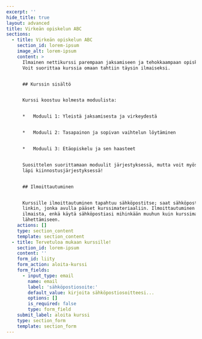```yaml
---
excerpt: ''
hide_title: true
layout: advanced
title: Virkeän opiskelun ABC
sections:
  - title: Virkeän opiskelun ABC
    section_id: lorem-ipsum
    image_alt: lorem-ipsum
    content: >
      Ilmainen nettikurssi parempaan jaksamiseen ja tehokkaampaan opiskeluun.
      Voit suorittaa kurssia omaan tahtiin täysin ilmaiseksi.


      ## Kurssin sisältö


      Kurssi koostuu kolmesta moduulista:


      *   Moduuli 1: Yleistä jaksamisesta ja virkeydestä


      *   Moduuli 2: Tasapainon ja sopivan vaihtelun löytäminen


      *   Moduuli 3: Etäopiskelu ja sen haasteet


      Suosittelen suorittamaan moduulit järjestyksessä, mutta voit myös käydä ne
      läpi kiinnostusjärjestyksessä!


      ## Ilmoittautuminen


      Kurssille ilmoittautuminen tapahtuu sähköpostitse; saat sähköpostiisi
      linkin, jonka avulla pääset kurssimateriaaliin. Ilmoittautuminen on täysin
      ilmaista, enkä käytä sähköpostiasi mihinkään muuhun kuin kurssimateriaalin
      lähettämiseen.
    actions: []
    type: section_content
    template: section_content
  - title: Tervetuloa mukaan kurssille!
    section_id: lorem-ipsum
    content: ''
    form_id: liity
    form_action: aloita-kurssi
    form_fields:
      - input_type: email
        name: email
        label: 'sähköpostiosoite:'
        default_value: kirjoita sähköpostiosoitteesi...
        options: []
        is_required: false
        type: form_field
    submit_label: aloita kurssi
    type: section_form
    template: section_form
---
```

